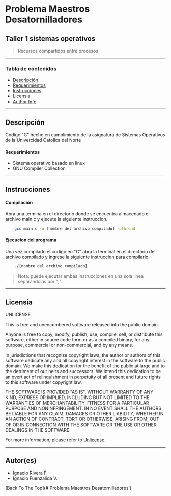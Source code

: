 # Problema Maestros Desatornilladores
## Taller 1 sistemas operativos
> Recursos compartidos entre procesos

---

### Tabla de contenidos


- [Descripción](#Descripción)
- [Requerimientos](#Requerimientos)
- [Instrucciones](#Instrucciones)
- [Licensia](#Licensia)
- [Author Info](#author-info)

---

## Descripción 

Codigo "C" hecho en cumplimiento de la asignatura de Sistemas Operativos de la Univercidad Catolica del Norte 

#### Requerimientos

- Sistema operativo basado en linux
- GNU Compiler Collection 


---

## Instrucciones
#### Compilación
Abra una termina en el directorio donde se encuentra almacenado el archivo main.c y 
ejecute la siguiente instruccion. 
```BASH
    gcc main.c -o [nombre del archivo compilado] -pthread
```
#### Ejecucion del programa
Una vez compilado el codigo en "C" abra la terminal en el directorio del archivo compilado 
y ingrese la siguiente instruccion para compilarlo.

```BASH
    ./[nombre del archivo compilado]
```
>Nota: puede ejecutar ambas instrucciones en una sola linea separandolas por ";".


---


## Licensia

UNLICENSE

This is free and unencumbered software released into the public domain.

Anyone is free to copy, modify, publish, use, compile, sell, or
distribute this software, either in source code form or as a compiled
binary, for any purpose, commercial or non-commercial, and by any
means.

In jurisdictions that recognize copyright laws, the author or authors
of this software dedicate any and all copyright interest in the
software to the public domain. We make this dedication for the benefit
of the public at large and to the detriment of our heirs and
successors. We intend this dedication to be an overt act of
relinquishment in perpetuity of all present and future rights to this
software under copyright law.

THE SOFTWARE IS PROVIDED "AS IS", WITHOUT WARRANTY OF ANY KIND,
EXPRESS OR IMPLIED, INCLUDING BUT NOT LIMITED TO THE WARRANTIES OF
MERCHANTABILITY, FITNESS FOR A PARTICULAR PURPOSE AND NONINFRINGEMENT.
IN NO EVENT SHALL THE AUTHORS BE LIABLE FOR ANY CLAIM, DAMAGES OR
OTHER LIABILITY, WHETHER IN AN ACTION OF CONTRACT, TORT OR OTHERWISE,
ARISING FROM, OUT OF OR IN CONNECTION WITH THE SOFTWARE OR THE USE OR
OTHER DEALINGS IN THE SOFTWARE.

For more information, please refer to [Unlicense](http://unlicense.org).



---

## Autor(es)

- Ignacio Rivera F. 
- Ignacio Fuenzalida V.

 [Back To The Top](#'Problema Maestros Desatornilladores')
